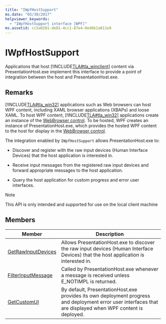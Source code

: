 ```yaml
---
title: "IWpfHostSupport"
ms.date: "03/30/2017"
helpviewer_keywords: 
  - "IWpfHostSupport interface [WPF]"
ms.assetid: cc5a0281-de81-4cc1-87e4-0e46b1a811e9
---
```

# IWpfHostSupport
Applications that host [!INCLUDE[TLA#tla_winclient](../../../../includes/tlasharptla-winclient-md.md)] content via PresentationHost.exe implement this interface to provide a point of integration between the host and PresentationHost.exe.  
  
## Remarks  
 [!INCLUDE[TLA#tla_win32](../../../../includes/tlasharptla-win32-md.md)] applications such as Web browsers can host WPF content, including XAML browser applications (XBAPs) and loose XAML. To host WPF content, [!INCLUDE[TLA#tla_win32](../../../../includes/tlasharptla-win32-md.md)] applications create an instance of the [WebBrowser control](https://go.microsoft.com/fwlink/?LinkId=97911). To be hosted, WPF creates an instance of PresentationHost.exe, which provides the hosted WPF content to the host for display in the [WebBrowser control](https://go.microsoft.com/fwlink/?LinkId=97911).  
  
 The integration enabled by `IWpfHostSupport` allows PresentationHost.exe to:  
  
- Discover and register with the raw input devices (Human Interface Devices) that the host application is interested in.  
  
- Receive input messages from the registered raw input devices and forward appropriate messages to the host application.  
  
- Query the host application for custom progress and error user interfaces.  
  
> [!NOTE]
> This API is only intended and supported for use on the local client machine  
  
## Members  
  
|Member|Description|  
|------------|-----------------|  
|[GetRawInputDevices](getrawinputdevices.md)|Allows PresentationHost.exe to discover the raw input devices (Human Interface Devices) that the host application is interested in.|  
|[FilterInputMessage](filterinputmessage.md)|Called by PresentationHost.exe whenever a message is received unless E_NOTIMPL is returned.|  
|[GetCustomUI](getcustomui.md)|By default, PresentationHost.exe provides its own deployment progress and deployment error user interfaces that are displayed when WPF content is deployed.|
